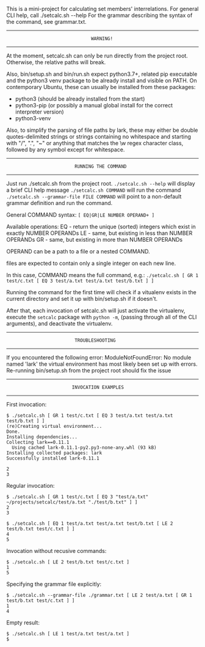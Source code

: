 This is a mini-project for calculating set members' interrelations.
For general CLI help, call ./setcalc.sh --help
For the grammar describing the syntax of the command, see grammar.txt.

-------------------------------------------------------------------------------
                                   WARNING!
-------------------------------------------------------------------------------
At the moment, setcalc.sh can only be run directly from the project root.
Otherwise, the relative paths will break.

Also, bin/setup.sh and bin/run.sh expect python3.7+, related pip executable and
the python3 venv package to be already install and visible on PATH.
On contemporary Ubuntu, these can usually be installed from these packages:
- python3 (should be already installed from the start)
- python3-pip (or possibly a manual global install for the correct interpreter
  version)
- python3-venv

Also, to simplify the parsing of file paths by lark, these may either be
double quotes-delimited strings or strings containing no whitespace and
starting with "/", ".", "~" or anything that matches the \w regex character
class, followed by any symbol except for whitespace.

-------------------------------------------------------------------------------
                             RUNNING THE COMMAND
-------------------------------------------------------------------------------
Just run ./setcalc.sh from the project root.
`./setcalc.sh --help` will display a brief CLI help message
`./setcalc.sh COMMAND` will run the command
`./setcalc.sh --grammar-file FILE COMMAND` will point to a non-default grammar
definition and run the command.

General COMMAND syntax:
`[ EQ|GR|LE NUMBER OPERAND+ ]`

Available operations:
EQ - return the unique (sorted) integers which exist in exactly NUMBER OPERANDs
LE - same, but existing in less than NUMBER OPERANDs
GR - same, but existing in more than NUMBER OPERANDs

OPERAND can be a path to a file or a nested COMMAND.

files are expected to contain only a single integer on each new line.

In this case, COMMAND means the full command, e.g.:
`./setcalc.sh [ GR 1 test/c.txt [ EQ 3 test/a.txt test/a.txt test/b.txt ] ]`

Running the command for the first time will check if a vitualenv exists in the
current directory and set it up with bin/setup.sh if it doesn't.

After that, each invocation of setcalc.sh will just activate the virtualenv,
execute the `setcalc` package with `python -m`, (passing through all of the
CLI arguments), and deactivate the virtualenv.

-------------------------------------------------------------------------------
                             TROUBLESHOOTING
-------------------------------------------------------------------------------
If you encountered the following error:
ModuleNotFoundError: No module named 'lark'
the virtual environment has most likely been set up with errors. Re-running
bin/setup.sh from the project root should fix the issue

-------------------------------------------------------------------------------
                            INVOCATION EXAMPLES
-------------------------------------------------------------------------------
First invocation:
```
$ ./setcalc.sh [ GR 1 test/c.txt [ EQ 3 test/a.txt test/a.txt test/b.txt ] ]
(re)Creating virtual environment...
Done.
Installing dependencies...
Collecting lark==0.11.1
  Using cached lark-0.11.1-py2.py3-none-any.whl (93 kB)
Installing collected packages: lark
Successfully installed lark-0.11.1

2
3
```

Regular invocation:
```
$ ./setcalc.sh [ GR 1 test/c.txt [ EQ 3 "test/a.txt" ~/projects/setcalc/test/a.txt "./test/b.txt" ] ]
2
3
```
```
$ ./setcalc.sh [ EQ 1 test/a.txt test/a.txt test/b.txt [ LE 2 test/b.txt test/c.txt ] ]
4
5
```
Invocation without recusive commands:
```
$ ./setcalc.sh [ LE 2 test/b.txt test/c.txt ]
1
5
```

Specifying the grammar file explicitly:
```
$ ./setcalc.sh --grammar-file ./grammar.txt [ LE 2 test/a.txt [ GR 1 test/b.txt test/c.txt ] ]
1
4
```

Empty result:
```
$ ./setcalc.sh [ LE 1 test/a.txt test/a.txt ]
$
```
